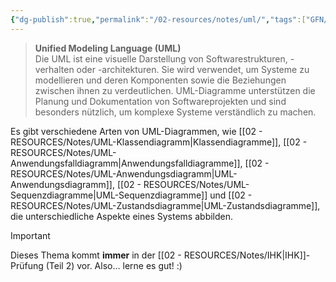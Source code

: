 ```yaml
---
{"dg-publish":true,"permalink":"/02-resources/notes/uml/","tags":["GFN/prüfungsrelevant/AP2","UML"],"noteIcon":"","updated":"2025-08-26T16:35:08.000+02:00"}
---
```


>**Unified Modeling Language (UML)**  
>Die UML ist eine visuelle Darstellung von Softwarestrukturen, -verhalten oder -architekturen.
>Sie wird verwendet, um Systeme zu modellieren und deren Komponenten sowie die Beziehungen zwischen ihnen zu verdeutlichen. UML-Diagramme unterstützen die Planung und Dokumentation von Softwareprojekten und sind besonders nützlich, um komplexe Systeme verständlich zu machen.

Es gibt verschiedene Arten von UML-Diagrammen, wie [[02 - RESOURCES/Notes/UML-Klassendiagramm\|Klassendiagramme]], [[02 - RESOURCES/Notes/UML-Anwendungsfalldiagramm\|Anwendungsfalldiagramme]], [[02 - RESOURCES/Notes/UML-Anwendungsdiagramm\|UML-Anwendungsdiagramm]], [[02 - RESOURCES/Notes/UML-Sequenzdiagramme\|UML-Sequenzdiagramme]] und [[02 - RESOURCES/Notes/UML-Zustandsdiagramme\|UML-Zustandsdiagramme]], die unterschiedliche Aspekte eines Systems abbilden.

> [!important]  
> Dieses Thema kommt **immer** in der [[02 - RESOURCES/Notes/IHK\|IHK]]-Prüfung (Teil 2) vor. Also… lerne es gut! :)